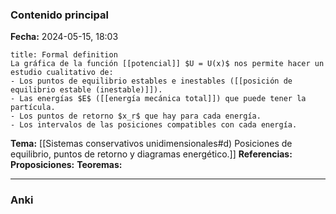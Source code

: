 ### Contenido principal

**Fecha:** 2024-05-15, 18:03

```ad-formal
title: Formal definition
La gráfica de la función [[potencial]] $U = U(x)$ nos permite hacer un estudio cualitativo de:
- Los puntos de equilibrio estables e inestables ([[posición de equilibrio estable (inestable)]]).
- Las energías $E$ ([[energía mecánica total]]) que puede tener la partícula.
- Los puntos de retorno $x_r$ que hay para cada energía.
- Los intervalos de las posiciones compatibles con cada energía.
```

**Tema:** [[Sistemas conservativos unidimensionales#d) Posiciones de equilibrio, puntos de retorno y diagramas energético.]]
**Referencias:**
**Proposiciones:**
**Teoremas:**

---
### Anki
